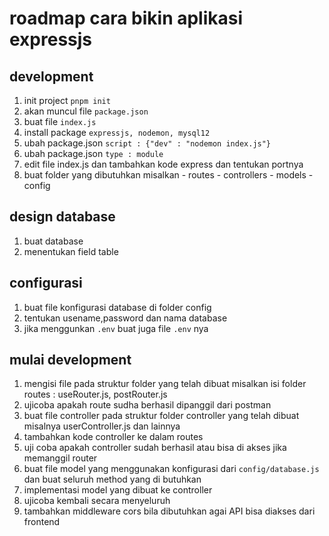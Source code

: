 # roadmap cara bikin aplikasi expressjs
## development
1. init project `pnpm init`
2. akan muncul file `package.json`
3. buat file `index.js`
4. install package `expressjs, nodemon, mysql12`
5. ubah package.json `script : {"dev" : "nodemon index.js"}`
6. ubah package.json `type : module`
7. edit file index.js dan tambahkan kode express dan tentukan portnya
8. buat folder yang dibutuhkan misalkan
          - routes
          - controllers
          - models
          - config
## design database
1. buat database 
2. menentukan field table

## configurasi
1. buat file konfigurasi database di folder config
2. tentukan usename,password dan nama database
3. jika menggunkan `.env` buat juga file `.env` nya

## mulai development 
1. mengisi file pada struktur folder yang telah dibuat misalkan isi folder routes : useRouter.js, postRouter.js
2.  ujicoba apakah route sudha berhasil dipanggil dari postman
3. buat file controller pada struktur folder controller yang telah dibuat misalnya userController.js dan lainnya
4. tambahkan kode controller ke dalam routes
5. uji coba apakah controller sudah berhasil atau bisa di akses jika memanggil router
6. buat file model yang menggunakan konfigurasi dari `config/database.js` dan buat seluruh method yang di butuhkan
7. implementasi model yang dibuat ke controller
8. ujicoba kembali secara menyeluruh
9. tambahkan middleware cors bila dibutuhkan agai API bisa diakses dari frontend
